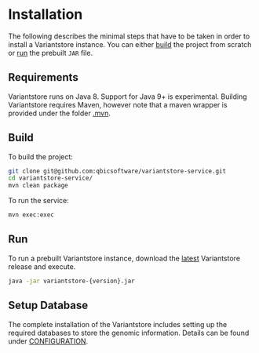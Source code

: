 # Installation

The following describes the minimal steps that have to be taken in order to install a Variantstore instance. You can either [build](#Build) the project from scratch or [run](#Run) the prebuilt `JAR` file.

## Requirements

Variantstore runs on Java 8. Support for Java 9+ is experimental. Building Variantstore requires Maven, however note that a maven wrapper is provided under the folder [.mvn](https://github.com/qbicsoftware/variantstore-service/tree/master/.mvn).

## Build

To build the project:

```bash
git clone git@github.com:qbicsoftware/variantstore-service.git
cd variantstore-service/
mvn clean package
```

To run the service:

```bash
mvn exec:exec
```

## Run

To run a prebuilt Variantstore instance, download the [latest](https://github.com/qbicsoftware/variantstore-service/releases/latest/) Variantstore release and execute.

```bash
java -jar variantstore-{version}.jar
```

## Setup Database

The complete installation of the Variantstore includes setting up the required databases to store the genomic information. Details can be found under [CONFIGURATION](CONFIGURATION.md).
